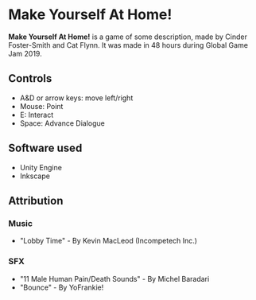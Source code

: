 # Make Yourself At Home!
**Make Yourself At Home!** is a game of some description, made by Cinder Foster-Smith and Cat Flynn. It was made in 48 hours during Global Game Jam 2019.

## Controls
* A&D or arrow keys: move left/right
* Mouse: Point
* E: Interact
* Space: Advance Dialogue

## Software used
* Unity Engine
* Inkscape

## Attribution
### Music
* "Lobby Time" - By Kevin MacLeod (Incompetech Inc.)

### SFX
* "11 Male Human Pain/Death Sounds" - By Michel Baradari
* "Bounce" - By YoFrankie!
